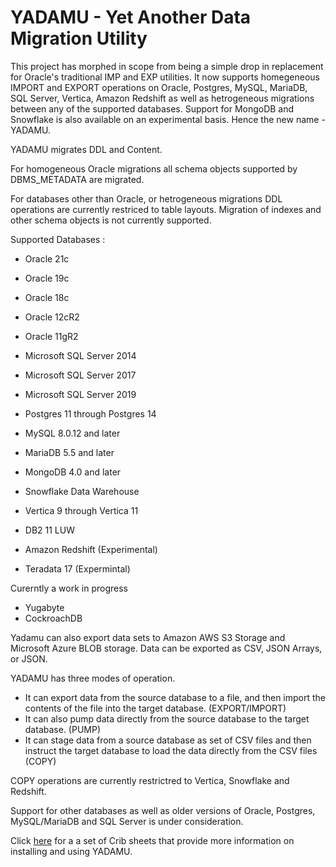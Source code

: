 # YADAMU - Yet Another Data Migration Utility

This project has morphed in scope from being a simple drop in replacement for Oracle's traditional IMP and EXP utilities.
It now supports homegeneous IMPORT and EXPORT operations on Oracle, Postgres, MySQL, MariaDB, SQL Server, Vertica, Amazon Redshift as well as hetrogeneous migrations between any of the supported databases. Support for MongoDB and Snowflake is also available on an experimental basis. Hence the new name - YADAMU. 

YADAMU migrates DDL and Content.

For homogeneous Oracle migrations all schema objects supported by DBMS_METADATA are migrated.

For databases other than Oracle, or hetrogeneous migrations DDL operations are currently restriced to table layouts. Migration of indexes and other schema objects is not currently supported.

Supported Databases :
* Oracle 21c
* Oracle 19c
* Oracle 18c
* Oracle 12cR2
* Oracle 11gR2
* Microsoft SQL Server 2014
* Microsoft SQL Server 2017
* Microsoft SQL Server 2019
* Postgres 11 through Postgres 14
* MySQL 8.0.12 and later
* MariaDB 5.5 and later
* MongoDB 4.0 and later
* Snowflake Data Warehouse
* Vertica 9 through Vertica 11
* DB2 11 LUW

* Amazon Redshift (Experimental)
* Teradata 17 (Expermintal)

Curerntly a work in progress

* Yugabyte
* CockroachDB

Yadamu can also export data sets to Amazon AWS S3 Storage and Microsoft Azure BLOB storage. Data can be exported as CSV, JSON Arrays, or JSON.

YADAMU has three modes of operation. 
* It can export data from the source database to a file, and then import the contents of the file into the target database. (EXPORT/IMPORT)
* It can also pump data directly from the source database to the target database. (PUMP)
* It can stage data from a source database as set of CSV files and then instruct the target database to load the data directly from the CSV files (COPY)

COPY operations are currently restrictred to Vertica, Snowflake and Redshift.

Support for other databases as well as older versions of Oracle, Postgres, MySQL/MariaDB and SQL Server is under consideration.

Click [here](doc/README.md) for a a set of Crib sheets that provide more information on installing and using YADAMU.
